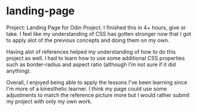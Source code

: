 # landing-page
Project: Landing Page for Odin Project. I finished this in 4+ hours, give or take. I feel like my understanding of CSS has gotten stronger now that I got to apply alot of the previous concepts and doing them on my own.

Having alot of references helped my understanding of how to do this project as well. I had to learn how to use some additional CSS properties such as border-radius and aspect ratio (although I'm not sure if it did anything).

Overall, I enjoyed being able to apply the lessons I've been learning since I'm more of a kinesthetic learner. I think my page could use some adjustments to match the reference picture more but I would rather submit my project with only my own work.
